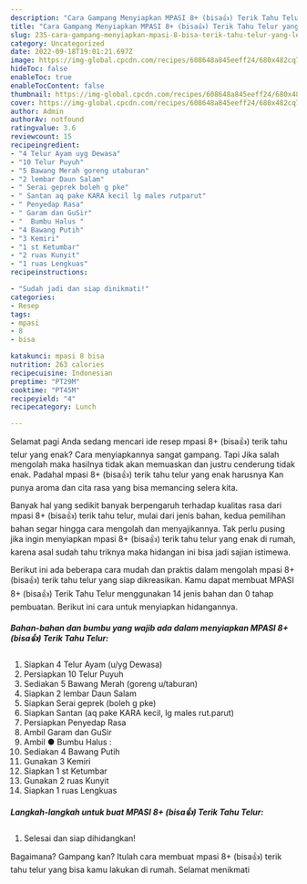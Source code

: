 ```yaml
---
description: "Cara Gampang Menyiapkan MPASI 8+ (bisa👍) Terik Tahu Telur yang Lezat"
title: "Cara Gampang Menyiapkan MPASI 8+ (bisa👍) Terik Tahu Telur yang Lezat"
slug: 235-cara-gampang-menyiapkan-mpasi-8-bisa-terik-tahu-telur-yang-lezat
category: Uncategorized
date: 2022-09-18T19:01:21.697Z
image: https://img-global.cpcdn.com/recipes/608648a845eeff24/680x482cq70/mpasi-8-bisa-terik-tahu-telur-foto-resep-utama.jpg
hideToc: false
enableToc: true
enableTocContent: false
thumbnail: https://img-global.cpcdn.com/recipes/608648a845eeff24/680x482cq70/mpasi-8-bisa-terik-tahu-telur-foto-resep-utama.jpg
cover: https://img-global.cpcdn.com/recipes/608648a845eeff24/680x482cq70/mpasi-8-bisa-terik-tahu-telur-foto-resep-utama.jpg
author: Admin
authorAv: notfound
ratingvalue: 3.6
reviewcount: 15
recipeingredient:
- "4 Telur Ayam uyg Dewasa"
- "10 Telur Puyuh"
- "5 Bawang Merah goreng utaburan"
- "2 lembar Daun Salam"
- " Serai geprek boleh g pke"
- " Santan aq pake KARA kecil lg males rutparut"
- " Penyedap Rasa"
- " Garam dan GuSir"
- "  Bumbu Halus "
- "4 Bawang Putih"
- "3 Kemiri"
- "1 st Ketumbar"
- "2 ruas Kunyit"
- "1 ruas Lengkuas"
recipeinstructions:

- "Sudah jadi dan siap dinikmati!"
categories:
- Resep
tags:
- mpasi
- 8
- bisa

katakunci: mpasi 8 bisa 
nutrition: 263 calories
recipecuisine: Indonesian
preptime: "PT29M"
cooktime: "PT45M"
recipeyield: "4"
recipecategory: Lunch

---
```



Selamat pagi Anda sedang mencari ide resep mpasi 8+ (bisa👍) terik tahu telur yang enak? Cara menyiapkannya sangat gampang. Tapi Jika salah mengolah maka hasilnya tidak akan memuaskan dan justru cenderung tidak enak. Padahal mpasi 8+ (bisa👍) terik tahu telur yang enak harusnya Kan punya aroma dan cita rasa yang bisa memancing selera kita.




Banyak hal yang sedikit banyak berpengaruh terhadap kualitas rasa dari mpasi 8+ (bisa👍) terik tahu telur, mulai dari jenis bahan, kedua pemilihan bahan segar hingga cara mengolah dan menyajikannya. Tak perlu pusing jika ingin menyiapkan mpasi 8+ (bisa👍) terik tahu telur yang enak di rumah, karena asal sudah tahu triknya maka hidangan ini bisa jadi sajian istimewa.


Berikut ini ada beberapa cara mudah dan praktis dalam mengolah mpasi 8+ (bisa👍) terik tahu telur yang siap dikreasikan. Kamu dapat membuat MPASI 8+ (bisa👍) Terik Tahu Telur menggunakan 14 jenis bahan dan 0 tahap pembuatan. Berikut ini cara untuk menyiapkan hidangannya.

<!--inarticleads1-->

##### Bahan-bahan dan bumbu yang wajib ada dalam menyiapkan MPASI 8+ (bisa👍) Terik Tahu Telur:

1. Siapkan 4 Telur Ayam (u/yg Dewasa)
1. Persiapkan 10 Telur Puyuh
1. Sediakan 5 Bawang Merah (goreng u/taburan)
1. Siapkan 2 lembar Daun Salam
1. Siapkan  Serai geprek (boleh g pke)
1. Siapkan  Santan (aq pake KARA kecil, lg males rut.parut)
1. Persiapkan  Penyedap Rasa
1. Ambil  Garam dan GuSir
1. Ambil  ● Bumbu Halus :
1. Sediakan 4 Bawang Putih
1. Gunakan 3 Kemiri
1. Siapkan 1 st Ketumbar
1. Gunakan 2 ruas Kunyit
1. Siapkan 1 ruas Lengkuas




<!--inarticleads2-->

##### Langkah-langkah untuk buat MPASI 8+ (bisa👍) Terik Tahu Telur:


1. Selesai dan siap dihidangkan!



Bagaimana? Gampang kan? Itulah cara membuat mpasi 8+ (bisa👍) terik tahu telur yang bisa kamu lakukan di rumah. Selamat menikmati
